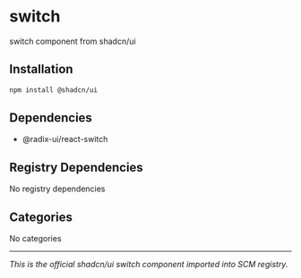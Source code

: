 # switch

switch component from shadcn/ui

## Installation

```bash
npm install @shadcn/ui
```

## Dependencies

- @radix-ui/react-switch

## Registry Dependencies

No registry dependencies

## Categories

No categories

---

*This is the official shadcn/ui switch component imported into SCM registry.*
